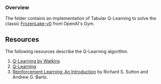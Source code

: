 ### Overview
The folder contains an implementation of Tabular Q-Learning to solve the classic [FrozenLake-v0](https://gym.openai.com/envs/FrozenLake-v0/) from OpenAI's Gym.

## Resources
The following resources describe the Q-Learning algorithm.
1. [Q-Learning by Watkins](http://www.cs.rhul.ac.uk/home/chrisw/thesis.html)
2. [Q-Learning](https://link.springer.com/article/10.1007/BF00992698)
3. [Reinforcement Learning: An Introduction](http://incompleteideas.net/book/bookdraft2017nov5.pdf) by Richard S. Sutton and Andrew G. Barto.
